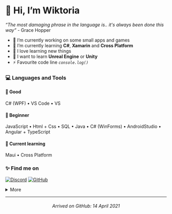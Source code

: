 # 👋 Hi, I’m Wiktoria

*“The most damaging phrase in the language is.. it's always been done this way”* - Grace Hopper

<!-- some info -->
- 🎳 I’m currently working on some small apps and games
- 🌱 I’m currently learning **C#**, **Xamarin** and **Cross Platform**
- 💞 I love learning new things
- 📖 I want to learn **Unreal Engine** or **Unity**
- ⚡ Favourite code line *`console.log()`*

### 💻 Languages and Tools
#### 🧡 Good
   C# (WPF) • VS Code • VS

#### 💛 Beginner
   JavaScript • Html + Css • SQL • Java • C# (WinForms) • AndroidStudio • Angular + TypeScript
   
#### 💙 Current learning
   Maui • Cross Platform

<!-- contact -->
### ✨ Find me on
[![Discord](https://img.shields.io/badge/-Discord-CCA8E9?style=flat&labelColor=CCA8E9&logo=discord&logoColor=grey)](https://discordapp.com/users/521272310536208385)
[![GitHub](https://img.shields.io/badge/-GitHub-C3BEF0?style=flat&labelColor=C3BEF0&logo=github&logoColor=grey)](https://github.com/13wiki07)

<!-- more section -->
<details>
<summary>
   More
</summary>

## ⭐ GitHub Stats
<img align="left" src="https://github-readme-stats.vercel.app/api?username=13wiki07&show_icons=true&theme=material-palenight&hide_border=true&count_private=true&include_all_commits=true&hide=contribs,prs,issues">
<img src="http://github-readme-streak-stats.herokuapp.com/?user=13wiki07&theme=material-palenight&hide_border=true&date_format=j%20M%5B%20Y%5D">

</details>

<hr>
<h6> <p align="center"> <i> Arrived on GitHub: 14 April 2021</i> </p> </h6>

<!---
13wiki07/13wiki07 is a ✨ special ✨ repository because its `README.md` (this file) appears on your GitHub profile.
You can click the Preview link to take a look at your changes.
--->

